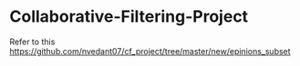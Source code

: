 # Collaborative-Filtering-Project
Refer to this https://github.com/nvedant07/cf_project/tree/master/new/epinions_subset
